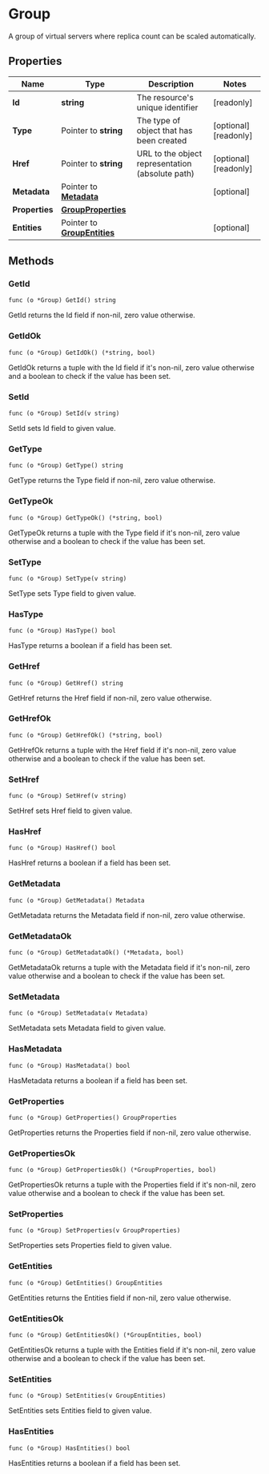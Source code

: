 # Group

A group of virtual servers where replica count can be scaled automatically.


## Properties

|Name | Type | Description | Notes|
|------------ | ------------- | ------------- | -------------|
|**Id** | **string** | The resource&#39;s unique identifier | [readonly] |
|**Type** | Pointer to **string** | The type of object that has been created | [optional] [readonly] |
|**Href** | Pointer to **string** | URL to the object representation (absolute path) | [optional] [readonly] |
|**Metadata** | Pointer to [**Metadata**](Metadata.md) |  | [optional] |
|**Properties** | [**GroupProperties**](GroupProperties.md) |  | |
|**Entities** | Pointer to [**GroupEntities**](GroupEntities.md) |  | [optional] |

## Methods


### GetId

`func (o *Group) GetId() string`

GetId returns the Id field if non-nil, zero value otherwise.

### GetIdOk

`func (o *Group) GetIdOk() (*string, bool)`

GetIdOk returns a tuple with the Id field if it's non-nil, zero value otherwise
and a boolean to check if the value has been set.

### SetId

`func (o *Group) SetId(v string)`

SetId sets Id field to given value.


### GetType

`func (o *Group) GetType() string`

GetType returns the Type field if non-nil, zero value otherwise.

### GetTypeOk

`func (o *Group) GetTypeOk() (*string, bool)`

GetTypeOk returns a tuple with the Type field if it's non-nil, zero value otherwise
and a boolean to check if the value has been set.

### SetType

`func (o *Group) SetType(v string)`

SetType sets Type field to given value.

### HasType

`func (o *Group) HasType() bool`

HasType returns a boolean if a field has been set.

### GetHref

`func (o *Group) GetHref() string`

GetHref returns the Href field if non-nil, zero value otherwise.

### GetHrefOk

`func (o *Group) GetHrefOk() (*string, bool)`

GetHrefOk returns a tuple with the Href field if it's non-nil, zero value otherwise
and a boolean to check if the value has been set.

### SetHref

`func (o *Group) SetHref(v string)`

SetHref sets Href field to given value.

### HasHref

`func (o *Group) HasHref() bool`

HasHref returns a boolean if a field has been set.

### GetMetadata

`func (o *Group) GetMetadata() Metadata`

GetMetadata returns the Metadata field if non-nil, zero value otherwise.

### GetMetadataOk

`func (o *Group) GetMetadataOk() (*Metadata, bool)`

GetMetadataOk returns a tuple with the Metadata field if it's non-nil, zero value otherwise
and a boolean to check if the value has been set.

### SetMetadata

`func (o *Group) SetMetadata(v Metadata)`

SetMetadata sets Metadata field to given value.

### HasMetadata

`func (o *Group) HasMetadata() bool`

HasMetadata returns a boolean if a field has been set.

### GetProperties

`func (o *Group) GetProperties() GroupProperties`

GetProperties returns the Properties field if non-nil, zero value otherwise.

### GetPropertiesOk

`func (o *Group) GetPropertiesOk() (*GroupProperties, bool)`

GetPropertiesOk returns a tuple with the Properties field if it's non-nil, zero value otherwise
and a boolean to check if the value has been set.

### SetProperties

`func (o *Group) SetProperties(v GroupProperties)`

SetProperties sets Properties field to given value.


### GetEntities

`func (o *Group) GetEntities() GroupEntities`

GetEntities returns the Entities field if non-nil, zero value otherwise.

### GetEntitiesOk

`func (o *Group) GetEntitiesOk() (*GroupEntities, bool)`

GetEntitiesOk returns a tuple with the Entities field if it's non-nil, zero value otherwise
and a boolean to check if the value has been set.

### SetEntities

`func (o *Group) SetEntities(v GroupEntities)`

SetEntities sets Entities field to given value.

### HasEntities

`func (o *Group) HasEntities() bool`

HasEntities returns a boolean if a field has been set.



